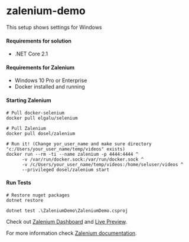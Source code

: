 # zalenium-demo

This setup shows settings for Windows

#### Requirements for solution
* .NET Core 2.1

#### Requirements for Zalenium
* Windows 10 Pro or Enterprise
* Docker installed and running

#### Starting Zalenium
```shell
# Pull docker-selenium
docker pull elgalu/selenium

# Pull Zalenium
docker pull dosel/zalenium

# Run it! (Change yor_user_name and make sure directory "c:/Users/your_user_name/temp/videos" exists)
docker run --rm -ti --name zalenium -p 4444:4444 ^
      -v /var/run/docker.sock:/var/run/docker.sock ^
      -v /c/Users/your_user_name/temp/videos:/home/seluser/videos ^
      --privileged dosel/zalenium start   
```

#### Run Tests
```shell
# Restore nuget packages
dotnet restore

dotnet test .\ZaleniumDemo\ZaleniumDemo.csproj
```

Check out [Zalenium Dashboard](http://localhost:4444/dashboard/) and [Live Preview](http://localhost:4444/grid/admin/live).

For more information check [Zalenium documentation](https://opensource.zalando.com/zalenium/).
